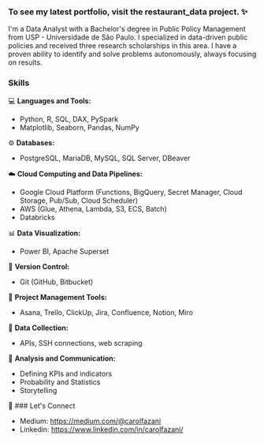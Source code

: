 ### To see my latest portfolio, visit the restaurant_data project. ✨

I'm a Data Analyst with a Bachelor's degree in Public Policy Management from USP - Universidade de São Paulo. I specialized in data-driven public policies and received three research scholarships in this area. I have a proven ability to identify and solve problems autonomously, always focusing on results.




### Skills
💻 **Languages and Tools:**
- Python, R, SQL, DAX, PySpark
- Matplotlib, Seaborn, Pandas, NumPy

⚙️ **Databases:**
- PostgreSQL, MariaDB, MySQL, SQL Server, DBeaver

☁️ **Cloud Computing and Data Pipelines:**
- Google Cloud Platform (Functions, BigQuery, Secret Manager, Cloud Storage, Pub/Sub, Cloud Scheduler)
- AWS (Glue, Athena, Lambda, S3, ECS, Batch)
- Databricks

📊 **Data Visualization:**
- Power BI, Apache Superset

🔄 **Version Control:**
- Git (GitHub, Bitbucket)

🔨 **Project Management Tools:**
- Asana, Trello, ClickUp, Jira, Confluence, Notion, Miro

🏫 **Data Collection:**
- APIs, SSH connections, web scraping

🎲 **Analysis and Communication:**
- Defining KPIs and indicators
- Probability and Statistics
- Storytelling

👩 ### Let's Connect
- Medium: https://medium.com/@carolfazani
- Linkedin: https://www.linkedin.com/in/carolfazani/


